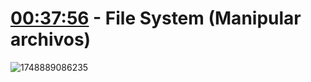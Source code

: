 # [00:37:56](https://www.youtube.com/watch?v=I17ln313Pjk&t=2276s) - File System (Manipular archivos)

![1748889086235](image/QuéesNodeJS/1748889086235.png)
